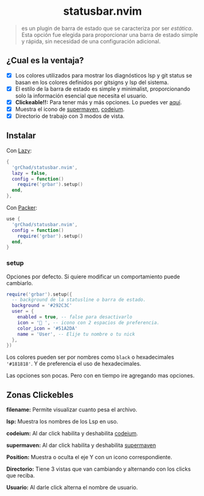 <h1 align="center">statusbar.nvim</h1>

> es un plugin de barra de estado que se caracteriza por ser _estática_. Esta opción fue elegida para proporcionar una barra de estado simple y rápida, sin necesidad de una configuración adicional.

## ¿Cual es la ventaja?

- [x] Los colores utilizados para mostrar los diagnósticos lsp y git status se basan en los colores definidos por gitsigns y lsp del sistema.
- [x] El estilo de la barra de estado es simple y minimalist, proporcionando solo la información esencial que necesita el usuario.
- [x] **Clickeable!!:** Para tener más y más opciones. Lo puedes ver [aquí](#zonas-clickebles).
- [x] Muestra el icono de [supermaven](https://github.com/supermaven-inc/supermaven-nvim), [codeium](https://github.com/Exafunction/codeium.vim).
- [x] Directorio de trabajo con 3 modos de vista.

## Instalar

Con [Lazy](https://github.com/folke/lazy.nvim):

```lua
{
  'grChad/statusbar.nvim',
  lazy = false,
  config = function()
    require('grbar').setup()
  end,
},
```

Con [Packer](https://github.com/wbthomason/packer.nvim):

```lua
use {
  'grChad/statusbar.nvim',
  config = function()
    require('grbar').setup()
  end,
}
```

### setup

Opciones por defecto. Si quiere modificar un comportamiento puede cambiarlo.

```lua
require('grbar').setup({
  -- background de la statusline o barra de estado.
  background = '#292C3C'
  user = {
    enabled = true, -- false para desactivarlo
    icon = ' ', -- icono con 2 espacios de preferencia.
    color_icon = '#51A2DA'
    name = 'User', -- Elije tu nombre o tu nick
  },
})
```

Los colores pueden ser por nombres como `black` o hexadecimales `'#181818'`. Y de preferencia el uso de hexadecimales.

Las opciones son pocas. Pero con en tiempo ire agregando mas opciones.

## Zonas Clickebles

**filename:** Permite visualizar cuanto pesa el archivo.

**lsp:** Muestra los nombres de los Lsp en uso.

**codeium:** Al dar click habilita y deshabilita [codeium](https://github.com/Exafunction/codeium.vim).

**supermaven:** Al dar click habilita y deshabilita [supermaven](https://github.com/supermaven-inc/supermaven-nvim)

**Position:** Muestra o oculta el eje Y con un icono correspondiente.

**Directorio:** Tiene 3 vistas que van cambiando y alternando con los clicks que reciba.

**Usuario:** Al darle click alterna el nombre de usuario.
